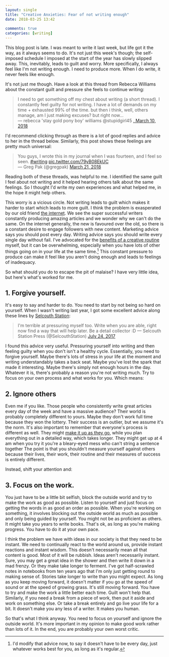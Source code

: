 ```yaml
---  
layout: single  
title: "Creative Anxieties: Fear of not writing enough"  
date: 2018-03-25 13:42  
  
comments: true  
categories: [writing]  
---  
```

<div>This blog post is late. I was meant to write it last week, but life got it the way, as it always seems to do. It's not just this week's though; the self-imposed schedule I imposed at the start of the year has slowly slipped away. This, inevitably, leads to guilt and worry. More specifically, I always feel like I'm not writing enough. I need to produce more. When I do write, it never feels like enough.</div>  

<!--more-->  

It's not just me though. Have a look at this thread from Rebecca Williams about the constant guilt and pressure she feels to continue writing:

> I need to get something off my chest about writing (a short thread). I constantly feel guilty for not writing. I have a lot of demands on my time + exhausted 99% of the time. but then i think, well, others manage, am I just making excuses? but right now...  
— rebecca 'stay gold pony boy' williams @stupidgirl45 <a href="https://twitter.com/stupidgirl45/status/972534813331730432?ref_src=twsrc%5Etfw" >, March 10, 2018</a>  

I'd recommend clicking through as there is a lot of good replies and advice to her in the thread below. Similarly, this post shows these feelings are pretty much universal:  

> You guys, I wrote this in my journal when I was fourteen, and I feel so seen. <a href="https://twitter.com/hashtag/writing?src=hash&amp;ref_src=twsrc%5Etfw">#writing</a> <a href="https://t.co/79yB08EkUC">pic.twitter.com/79yB08EkUC</a>  
— Greg Pak (@gregpak) <a href="https://twitter.com/gregpak/status/976565124793294856?ref_src=twsrc%5Etfw">March 21, 2018</a>

Reading both of these threads, was helpful to me. I identified the same guilt I feel about not writing and it helped hearing others talk about the same feelings. So I thought I'd write my own experiences and what helped me, in the hope it might help others.  

This worry is a vicious circle. Not writing leads to guilt which makes it harder to start which leads to more guilt. I think the problem is exasperated by our old friend <a href="/step-away-from-the-internet/">the internet</a>. We see the super successful writers constantly producing amazing articles and we wonder why we can't do the same. On the internet generally, the new is favoured over the old, so there is a constant desire to engage followers with new content. Marketing advice says you should post every day. Writing advice says you should write every single day without fail. I've advocated for the <a href="/the-importance-of-a-creative-routine/">benefits of a creative routine</a> myself, but it can be overwhelming, especially when you have lots of other things going on in your life at the same time.[^1] This constant pressure to produce can make it feel like you aren't doing enough and leads to feelings of inadequacy.  

 So what should you do to escape the pit of malaise? I have very little idea, but here's what's worked for me.</div>  

<h2>1. Forgive yourself.</h2>  

<div>It's easy to say and harder to do. You need to start by not being so hard on yourself. When I wasn't writing last year, I got some excellent advice along these lines by <a href="https://www.selcouthstation.com/">Selcouth Station</a>:</div>  

> I'm terrible at pressuring myself too. Write when you are able, right now find a way that will help later. Be a detail collector :D  — Selcouth Station Press (@SelcouthStation) <a href="https://twitter.com/SelcouthStation/status/889523673316700161?ref_src=twsrc%5Etfw">July 24, 2017</a>  

I found this advice very useful. Pressuring yourself into writing and then feeling guilty when you don't isn't a healthy cycle. Essentially, you need to forgive yourself. Maybe there's lots of stress in your life at the moment and writing understandably takes a back seat. Maybe you've lost the spark that made it interesting. Maybe there's simply not enough hours in the day. Whatever it is, there's probably a reason you're not writing much. Try to focus on your own process and what works for you. Which means:  

<h2>2. Ignore others</h2>  

Even me if you like. Those people who consistently write great articles every day of the week and have a massive audience? Their world is probably completely different to yours. Maybe they don't work full time because they won the lottery. Their success is an outlier, but we assume it's the norm. It's also important to remember that everyone's process is different as well. They might <a href="/making-go-twin-peaks-welcome-nightvale/">make it up as they go</a>, while you plan everything out in a detailed way, which takes longer. They might get up at 4 am when you try it you're a bleary-eyed mess who can't string a sentence together The point is that you shouldn't measure yourself against others because their lives, their work, their routine and their measures of success is entirely different.  

Instead, shift your attention and:  

<h2>3. Focus on the work.</h2>  

You just have to be a little bit selfish, block the outside world and try to make the work as good as possible. Listen to yourself and just focus on getting the words in as good an order as possible. When you're working on something, it involves blocking out the outside world as much as possible and only being guided by yourself. You might not be as proficient as others. It might take you years to write books. That's ok, as long as you're making progress. You have to do it at your own pace.  


I think the problem we have with ideas in our society is that they need to be instant. We need to continually react to the world around us, provide instant reactions and instant wisdom. This doesn't necessarily mean all that content is good. Most of it will be rubbish. Ideas aren't necessarily instant. Sure, you may get a great idea in the shower and then write it down in a mad frenzy. Or they make take longer to ferment. I've got half-scrawled notes in notebooks from ten years ago that I'm only just getting round to making sense of. Stories take longer to write than you might expect. As long as you keep moving forward, it doesn't matter if you go at the speed of sound or at the speed of growing grass. It's still moving forward. You have to try and make the work a little better each time. Guilt won't help that. Similarly, if you need a break from a piece of work, then put it aside and work on something else. Or take a break entirely and go live your life for a bit. It doesn't make you any less of a writer. It makes you human.  

So that's what I think anyway. You need to focus on yourself and ignore the outside world. It's more important in my opinion to make good work rather than lots of it. In the end, you are probably your own worst critic.

[^1]: I'd modify that advice now, to say it doesn't have to be every day, just whatever works best for you, as long as it's regular.
